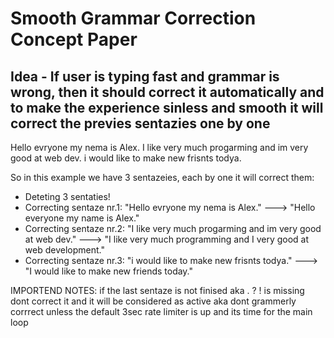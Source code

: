 # Smooth Grammar Correction Concept Paper

## Idea - If user is typing fast and grammar is wrong, then it should correct it automatically and to make the experience sinless and smooth it will correct the previes sentazies one by one

Hello evryone my nema is Alex. I like very much progarming and im very good at web dev. i would like to make new frisnts todya.

So in this example we have 3 sentazeies, each by one it will correct them:

- Deteting 3 sentaties!
- Correcting sentaze nr.1: "Hello evryone my nema is Alex." ---> "Hello everyone my name is Alex."
- Correcting sentaze nr.2: "I like very much progarming and im very good at web dev." ---> "I like very much programming and I very good at web development."
- Correcting sentaze nr.3: "i would like to make new frisnts todya." ---> "I would like to make new friends today."

IMPORTEND NOTES: if the last sentaze is not finised aka . ? ! is missing dont correct it and it will be considered as active aka dont grammerly corrrect unless the default 3sec rate limiter is up and its time for the main loop
